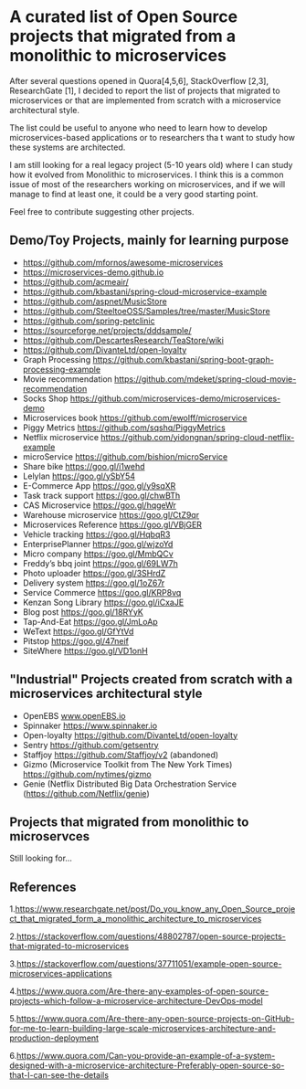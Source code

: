 #  A curated list of Open Source projects that migrated from a monolithic to microservices

After several questions opened in Quora[4,5,6], StackOverflow [2,3], ResearchGate [1], I decided to report the list of projects that migrated to microservices or that are implemented from scratch with a microservice architectural style. 

The list could be useful to anyone who need to learn how to develop microservices-based applications or to researchers tha  t want to study how these systems are architected. 


I am still  looking for a real legacy project (5-10 years old) where I can study how it evolved from Monolithic to microservices. I think this is a common issue of most of the researchers working on microservices, and if we will manage to find at least one, it could be a very good starting point.

Feel free to contribute suggesting other projects. 


## Demo/Toy  Projects, mainly for learning purpose 
* https://github.com/mfornos/awesome-microservices
* https://microservices-demo.github.io
* https://github.com/acmeair/
* https://github.com/kbastani/spring-cloud-microservice-example
* https://github.com/aspnet/MusicStore
* https://github.com/SteeltoeOSS/Samples/tree/master/MusicStore
* https://github.com/spring-petclinic
* https://sourceforge.net/projects/dddsample/
* https://github.com/DescartesResearch/TeaStore/wiki
* https://github.com/DivanteLtd/open-loyalty
* Graph Processing https://github.com/kbastani/spring-boot-graph-processing-example
* Movie recommendation https://github.com/mdeket/spring-cloud-movie-recommendation
* Socks Shop https://github.com/microservices-demo/microservices-demo
* Microservices book https://github.com/ewolff/microservice
* Piggy Metrics https://github.com/sqshq/PiggyMetrics
* Netflix microservice https://github.com/yidongnan/spring-cloud-netflix-example
* microService https://github.com/bishion/microService
* Share bike https://goo.gl/i1wehd
* Lelylan https://goo.gl/ySbY54
* E-Commerce App https://goo.gl/y9sqXR
* Task track support https://goo.gl/chwBTh
* CAS Microservice https://goo.gl/hqgeWr
* Warehouse microservice https://goo.gl/CtZ9qr
* Microservices Reference https://goo.gl/VBjGER
* Vehicle tracking https://goo.gl/HqbqR3
* EnterprisePlanner https://goo.gl/wjzoYd
* Micro company https://goo.gl/MmbQCv
* Freddy’s bbq joint https://goo.gl/69LW7h
* Photo uploader https://goo.gl/3SHrdZ
* Delivery system https://goo.gl/1oZ67r
* Service Commerce https://goo.gl/KRP8vq
* Kenzan Song Library https://goo.gl/iCxaJE
* Blog post https://goo.gl/18RYyK
* Tap-And-Eat https://goo.gl/JmLoAp
* WeText https://goo.gl/GfYtVd
* Pitstop https://goo.gl/47neif
* SiteWhere https://goo.gl/VD1onH



## "Industrial" Projects created from scratch with a microservices architectural style
* OpenEBS www.openEBS.io
* Spinnaker https://www.spinnaker.io
* Open-loyalty https://github.com/DivanteLtd/open-loyalty
* Sentry https://github.com/getsentry
* Staffjoy https://github.com/Staffjoy/v2 (abandoned)
* Gizmo (Microservice Toolkit from The New York Times) https://github.com/nytimes/gizmo
* Genie (Netflix Distributed Big Data Orchestration Service (https://github.com/Netflix/genie)


## Projects that migrated from monolithic to microservces 

Still looking for... 


## References
1.https://www.researchgate.net/post/Do_you_know_any_Open_Source_project_that_migrated_form_a_monolithic_architecture_to_microservices 

2.https://stackoverflow.com/questions/48802787/open-source-projects-that-migrated-to-microservices

3.https://stackoverflow.com/questions/37711051/example-open-source-microservices-applications 

4.https://www.quora.com/Are-there-any-examples-of-open-source-projects-which-follow-a-microservice-architecture-DevOps-model 

5.https://www.quora.com/Are-there-any-open-source-projects-on-GitHub-for-me-to-learn-building-large-scale-microservices-architecture-and-production-deployment

6.https://www.quora.com/Can-you-provide-an-example-of-a-system-designed-with-a-microservice-architecture-Preferably-open-source-so-that-I-can-see-the-details



